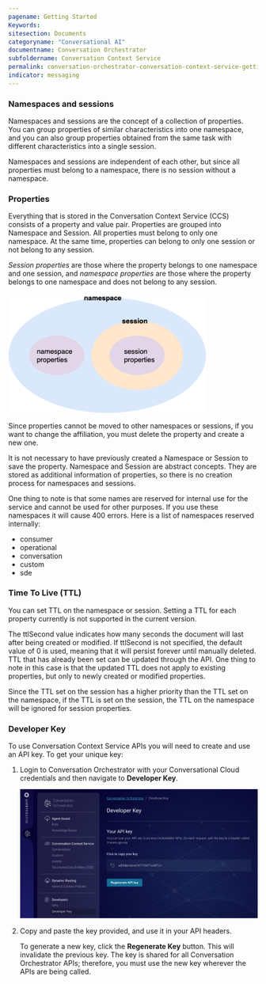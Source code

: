 ```yaml
---
pagename: Getting Started
Keywords:
sitesection: Documents
categoryname: "Conversational AI"
documentname: Conversation Orchestrator
subfoldername: Conversation Context Service
permalink: conversation-orchestrator-conversation-context-service-getting-started.html
indicator: messaging
---
```


### Namespaces and sessions

Namespaces and sessions are the concept of a collection of properties. You can group properties of similar characteristics into one namespace, and you can also group properties obtained from the same task with different characteristics into a single session.

Namespaces and sessions are independent of each other, but since all properties must belong to a namespace, there is no session without a namespace. 

### Properties

Everything that is stored in the Conversation Context Service (CCS) consists of a property and value pair. Properties are grouped into Namespace and Session. All properties must belong to only one namespace. At the same time, properties can belong to only one session or not belong to any session. 

*Session properties* are those where the property belongs to one namespace and one session, and *namespace properties* are those where the property belongs to one namespace and does not belong to any session.

<img width="400" src="img/convorchestrator/co_ccs_properties.png">

Since properties cannot be moved to other namespaces or sessions, if you want to change the affiliation, you must delete the property and create a new one.

It is not necessary to have previously created a Namespace or Session to save the property. Namespace and Session are abstract concepts. They are stored as additional information of properties, so there is no creation process for namespaces and sessions.

One thing to note is that some names are reserved for internal use for the service and cannot be used for other purposes. If you use these namespaces it will cause 400 errors. Here is a list of namespaces reserved internally: 

* consumer
* operational
* conversation
* custom
* sde

### Time To Live (TTL)

You can set TTL on the namespace or session. Setting a TTL for each property currently is not supported in the current version.

The ttlSecond value indicates how many seconds the document will last after being created or modified. If ttlSecond is not specified, the default value of 0 is used, meaning that it will persist forever until manually deleted. TTL that has already been set can be updated through the API. One thing to note in this case is that the updated TTL does not apply to existing properties, but only to newly created or modified properties.

Since the TTL set on the session has a higher priority than the TTL set on the namespace, if the TTL is set on the session, the TTL on the namespace will be ignored for session properties.

### Developer Key

To use Conversation Context Service APIs you will need to create and use an API key. To get your unique key:  

1. Login to Conversation Orchestrator with your Conversational Cloud credentials and then navigate to **Developer Key**.

    <img class="fancyimage" width="800" src="img/convorchestrator/co_ccs_developerkey.png">

2. Copy and paste the key provided, and use it in your API headers. 

    To generate a new key, click the **Regenerate Key** button. This will invalidate the previous key. The key is shared for all Conversation Orchestrator APIs; therefore, you must use the new key wherever the APIs are being called.